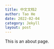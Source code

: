 ```yaml
---
title: 中文文档2
author: Tao He
date: 2022-02-04
category: Jekyll
layout: post
---
```


This is an about page.
